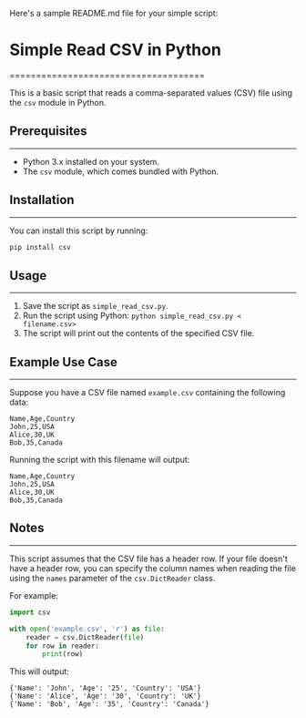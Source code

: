 Here's a sample README.md file for your simple script:

# Simple Read CSV in Python
=====================================

This is a basic script that reads a comma-separated values (CSV) file using the `csv` module in Python.

## Prerequisites
---------------

- Python 3.x installed on your system.
- The `csv` module, which comes bundled with Python.

## Installation
------------

You can install this script by running:
```bash
pip install csv
```
## Usage
-----

1. Save the script as `simple_read_csv.py`.
2. Run the script using Python: `python simple_read_csv.py < filename.csv>`
3. The script will print out the contents of the specified CSV file.

## Example Use Case
-----------------

Suppose you have a CSV file named `example.csv` containing the following data:
```
Name,Age,Country
John,25,USA
Alice,30,UK
Bob,35,Canada
```
Running the script with this filename will output:
```
Name,Age,Country
John,25,USA
Alice,30,UK
Bob,35,Canada
```
## Notes
-----

This script assumes that the CSV file has a header row. If your file doesn't have a header row, you can specify the column names when reading the file using the `names` parameter of the `csv.DictReader` class.

For example:
```python
import csv

with open('example.csv', 'r') as file:
    reader = csv.DictReader(file)
    for row in reader:
        print(row)
```
This will output:
```
{'Name': 'John', 'Age': '25', 'Country': 'USA'}
{'Name': 'Alice', 'Age': '30', 'Country': 'UK'}
{'Name': 'Bob', 'Age': '35', 'Country': 'Canada'}
```